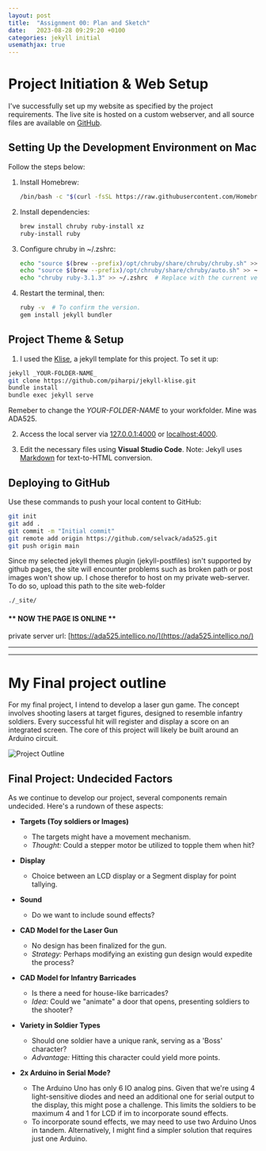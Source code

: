 ```yaml
---
layout: post
title:  "Assignment 00: Plan and Sketch"
date:   2023-08-28 09:29:20 +0100
categories: jekyll initial
usemathjax: true
---
```


# Project Initiation & Web Setup

I've successfully set up my website as specified by the project requirements. The live site is hosted on a custom webserver, and all source files are available on [GitHub](http://github.com/selvack/ada525/).

## Setting Up the Development Environment on Mac
Follow the steps below:

1. Install Homebrew:
   ```bash
   /bin/bash -c "$(curl -fsSL https://raw.githubusercontent.com/Homebrew/install/HEAD/install.sh)"
   ```

2. Install dependencies:
    ```bash
    brew install chruby ruby-install xz
    ruby-install ruby
    ```

3. Configure chruby in ~/.zshrc:
    ```bash
    echo "source $(brew --prefix)/opt/chruby/share/chruby/chruby.sh" >> ~/.zshrc
    echo "source $(brew --prefix)/opt/chruby/share/chruby/auto.sh" >> ~/.zshrc
    echo "chruby ruby-3.1.3" >> ~/.zshrc  # Replace with the current version after running 'chruby'.
    ```

4. Restart the terminal, then:
    ```bash
    ruby -v  # To confirm the version.
    gem install jekyll bundler
    ```

## Project Theme & Setup
1.  I used the [Klise](https://github.com/piharpi/jekyll-klise), a jekyll template for this project. To set it up:
```bash
jekyll _YOUR-FOLDER-NAME_
git clone https://github.com/piharpi/jekyll-klise.git
bundle install
bundle exec jekyll serve
```
Remeber to change the _YOUR-FOLDER-NAME_ to your workfolder. Mine was ADA525.

2. Access the local server via [127.0.0.1:4000](127.0.0.1:4000) or [localhost:4000](localhost:4000).

3. Edit the necessary files using **Visual Studio Code**. Note: Jekyll uses [Markdown](https://www.markdownguide.org/tools/jekyll/) for text-to-HTML conversion.


## Deploying to GitHub
Use these commands to push your local content to GitHub:
``` bash
git init
git add . 
git commit -m "Initial commit"
git remote add origin https://github.com/selvack/ada525.git
git push origin main
```
Since my selected jekyll themes plugin (jekyll-postfiles) isn't supported by github pages, the site will encounter problems such as broken path or post images won't show up. I chose therefor to host on my private web-server. 
To do so, upload this path to the site web-folder
``` bash
./_site/
```

#### ** NOW THE PAGE IS ONLINE **
private server url: [https://ada525.intellico.no/](https://ada525.intellico.no/)

---

---

# My Final project outline
For my final project, I intend to develop a laser gun game. The concept involves shooting lasers at target figures, designed to resemble infantry soldiers. Every successful hit will register and display a score on an integrated screen. The core of this project will likely be built around an Arduino circuit.

![Project Outline](https://i.ibb.co/2WJz1GN/Skjermbilde-2023-08-28-111433.png "Laser Gun Game")


## Final Project: Undecided Factors
As we continue to develop our project, several components remain undecided. Here's a rundown of these aspects:

- **Targets (Toy soldiers or Images)**
  - The targets might have a movement mechanism.
  - *Thought:* Could a stepper motor be utilized to topple them when hit?

- **Display**
  - Choice between an LCD display or a Segment display for point tallying.

- **Sound**
  - Do we want to include sound effects?

- **CAD Model for the Laser Gun**
  - No design has been finalized for the gun.
  - *Strategy:* Perhaps modifying an existing gun design would expedite the process?

- **CAD Model for Infantry Barricades**
  - Is there a need for house-like barricades?
  - *Idea:* Could we "animate" a door that opens, presenting soldiers to the shooter?

- **Variety in Soldier Types**
  - Should one soldier have a unique rank, serving as a 'Boss' character?
  - *Advantage:* Hitting this character could yield more points.

- **2x Arduino in Serial Mode?**
  - The Arduino Uno has only 6 IO analog pins. Given that we're using 4 light-sensitive diodes and need an additional one for serial output to the display, this might pose a challenge. This limits the soldiers to be maximum 4 and 1 for LCD if im to incorporate sound effects.
  - To incorporate sound effects, we may need to use two Arduino Unos in tandem. Alternatively, I might find a simpler solution that requires just one Arduino.